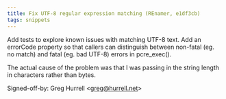 ```yaml
---
title: Fix UTF-8 regular expression matching (REnamer, e1df3cb)
tags: snippets
---
```


Add tests to explore known issues with matching UTF-8 text. Add an errorCode property so that callers can distinguish between non-fatal (eg. no match) and fatal (eg. bad UTF-8) errors in pcre_exec().

The actual cause of the problem was that I was passing in the string length in characters rather than bytes.

Signed-off-by: Greg Hurrell &lt;greg@hurrell.net&gt;
